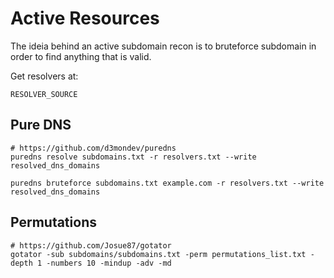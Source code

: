 # Active Resources

The ideia behind an active subdomain recon is to bruteforce subdomain in order to find anything that is valid.

Get resolvers at:
```
RESOLVER_SOURCE
```

## Pure DNS

```
# https://github.com/d3mondev/puredns
puredns resolve subdomains.txt -r resolvers.txt --write resolved_dns_domains

puredns bruteforce subdomains.txt example.com -r resolvers.txt --write resolved_dns_domains
```

## Permutations

```
# https://github.com/Josue87/gotator
gotator -sub subdomains/subdomains.txt -perm permutations_list.txt -depth 1 -numbers 10 -mindup -adv -md
```

